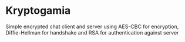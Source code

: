 # Kryptogamia

Simple encrypted chat client and server
using AES-CBC for encryption, Diffie-Hellman for handshake and RSA for authentication against server
